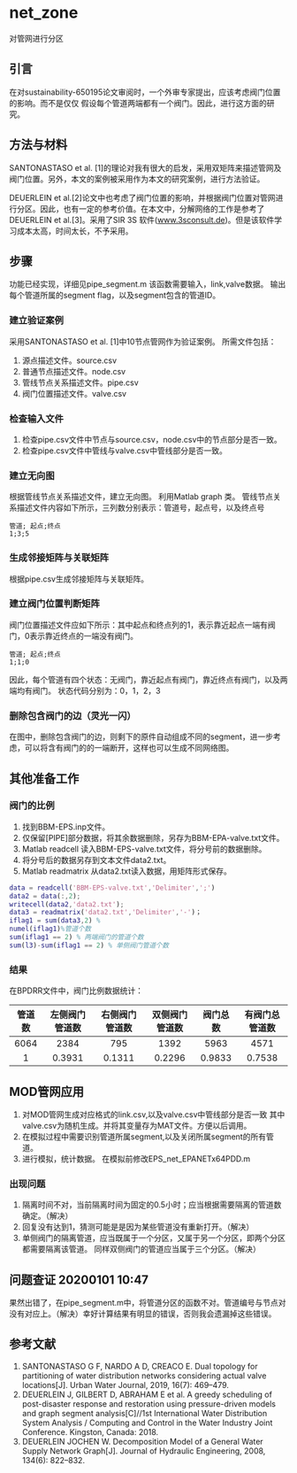 # net_zone
 对管网进行分区

## 引言
在对sustainability-650195论文审阅时，一个外审专家提出，应该考虑阀门位置的影响。而不是仅仅
假设每个管道两端都有一个阀门。因此，进行这方面的研究。
## 方法与材料
SANTONASTASO et al. [1]的理论对我有很大的启发，采用双矩阵来描述管网及阀门位置。另外，本文的案例被采用作为本文的研究案例，进行方法验证。

DEUERLEIN et al.[2]论文中也考虑了阀门位置的影响，并根据阀门位置对管网进行分区。因此，也有一定的参考价值。在本文中，分解网络的工作是参考了DEUERLEIN et al.[3]。采用了SIR 3S 软件(www.3sconsult.de)。但是该软件学习成本太高，时间太长，不予采用。

## 步骤
功能已经实现，详细见pipe_segment.m
该函数需要输入，link,valve数据。
输出每个管道所属的segment flag，以及segment包含的管道ID。
### 建立验证案例
采用SANTONASTASO et al. [1]中10节点管网作为验证案例。
所需文件包括：
1. 源点描述文件。source.csv
2. 普通节点描述文件。node.csv
3. 管线节点关系描述文件。pipe.csv
4. 阀门位置描述文件。valve.csv
### 检查输入文件
1. 检查pipe.csv文件中节点与source.csv，node.csv中的节点部分是否一致。
2. 检查pipe.csv文件中管线与valve.csv中管线部分是否一致。
### 建立无向图

根据管线节点关系描述文件，建立无向图。
利用Matlab graph 类。
管线节点关系描述文件内容如下所示，三列数分别表示：管道号，起点号，以及终点号

```
管道; 起点;终点
1;3;5
```
### 生成邻接矩阵与关联矩阵

根据pipe.csv生成邻接矩阵与关联矩阵。
### 建立阀门位置判断矩阵

阀门位置描述文件应如下所示：其中起点和终点列的1，表示靠近起点一端有阀门，0表示靠近终点的一端没有阀门。

```
管道; 起点;终点
1;1;0
```

因此，每个管道有四个状态：无阀门，靠近起点有阀门，靠近终点有阀门，以及两端均有阀门。
状态代码分别为：0，1，2，3

### 删除包含阀门的边（灵光一闪）

在图中，删除包含阀门的边，则剩下的原件自动组成不同的segment，进一步考虑，可以将含有阀门的的一端断开，这样也可以生成不同网络图。

## 其他准备工作
### 阀门的比例
1. 找到BBM-EPS.inp文件。
2. 仅保留[PIPE]部分数据，将其余数据删除，另存为BBM-EPA-valve.txt文件。
3. Matlab readcell 读入BBM-EPS-valve.txt文件，将分号前的数据删除。
4. 将分号后的数据另存到文本文件data2.txt。
5. Matlab readmatrix 从data2.txt读入数据，用矩阵形式保存。
```Matlab
data = readcell('BBM-EPS-valve.txt','Delimiter',';')
data2 = data(:,2);
writecell(data2,'data2.txt');
data3 = readmatrix('data2.txt','Delimiter','-')；
iflag1 = sum(data3,2) %
numel(iflag1)%管道个数
sum(iflag1 == 2) % 两端阀门的管道个数
sum(l3)-sum(iflag1 == 2) % 单侧阀门管道个数
```

### 结果
在BPDRR文件中，阀门比例数据统计：

管道数| 左侧阀门管道数 | 右侧阀门管道数 | 双侧阀门管道数 |阀门总数 |有阀门总管道数
:-: | :-: | :-: | :-: | :-: |:-:
6064|2384 | 795| 1392 | 5963|4571
1   |0.3931|0.1311|0.2296|0.9833|0.7538

## MOD管网应用
1. 对MOD管网生成对应格式的link.csv,以及valve.csv中管线部分是否一致
其中valve.csv为随机生成。并将其变量存为MAT文件。方便以后调用。
2. 在模拟过程中需要识别管道所属segment,以及关闭所属segment的所有管道。
3. 进行模拟，统计数据。
在模拟前修改EPS_net_EPANETx64PDD.m
### 出现问题
1. 隔离时间不对，当前隔离时间为固定的0.5小时；应当根据需要隔离的管道数确定。（解决）
2. 回复没有达到1，猜测可能是是因为某些管道没有重新打开。（解决）
3. 单侧阀门的隔离管道，应当既属于一个分区，又属于另一个分区，即两个分区都需要隔离该管道。
同样双侧阀门的管道应当属于三个分区。（解决）

## 问题查证 20200101 10:47
果然出错了，在pipe_segment.m中，将管道分区的函数不对。管道编号与节点对没有对应上。（解决）幸好计算结果有明显的错误，否则我会遗漏掉这些错误。
## 参考文献
1. SANTONASTASO G F, NARDO A D, CREACO E. Dual topology for partitioning of water distribution networks considering actual valve locations[J]. Urban Water Journal, 2019, 16(7): 469–479.
2.  DEUERLEIN J, GILBERT D, ABRAHAM E et al. A greedy scheduling of post-disaster response and restoration using pressure-driven models and graph segment analysis[C]//1st International Water Distribution System Analysis / Computing and Control in the Water Industry Joint Conference. Kingston, Canada: 2018.
3. DEUERLEIN JOCHEN W. Decomposition Model of a General Water Supply Network Graph[J]. Journal of Hydraulic Engineering, 2008, 134(6): 822–832.
